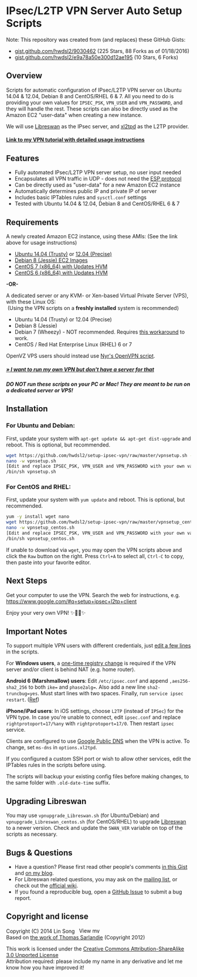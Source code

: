 # IPsec/L2TP VPN Server Auto Setup Scripts

Note: This repository was created from (and replaces) these GitHub Gists:
- <a href="https://gist.github.com/hwdsl2/9030462/2aaaf443855de0275dad8a4e45bea523b5b0f966" target="_blank"  rel="nofollow">gist.github.com/hwdsl2/9030462</a> (225 Stars, 88 Forks as of 01/18/2016)
- <a href="https://gist.github.com/hwdsl2/e9a78a50e300d12ae195/5f68fb260c5c143e10d3cf6b3ce2c2f5426f7c1e" target="_blank"  rel="nofollow">gist.github.com/hwdsl2/e9a78a50e300d12ae195</a> (10 Stars, 6 Forks)

## Overview

Scripts for automatic configuration of IPsec/L2TP VPN server on Ubuntu 14.04 & 12.04, Debian 8 and CentOS/RHEL 6 & 7. All you need to do is providing your own values for `IPSEC_PSK`, `VPN_USER` and `VPN_PASSWORD`, and they will handle the rest. These scripts can also be directly used as the Amazon EC2 "user-data" when creating a new instance.

We will use <a href="https://libreswan.org/" target="_blank">Libreswan</a> as the IPsec server, and <a href="https://www.xelerance.com/services/software/xl2tpd/" target="_blank">xl2tpd</a> as the L2TP provider. 

#### <a href="https://blog.ls20.com/ipsec-l2tp-vpn-auto-setup-for-ubuntu-12-04-on-amazon-ec2/" target="_blank">Link to my VPN tutorial with detailed usage instructions</a>

## Features

- Fully automated IPsec/L2TP VPN server setup, no user input needed
- Encapsulates all VPN traffic in UDP - does not need the <a href="http://www.tcpipguide.com/free/t_IPSecEncapsulatingSecurityPayloadESP.htm" target="_blank">ESP protocol</a>
- Can be directly used as "user-data" for a new Amazon EC2 instance
- Automatically determines public IP and private IP of server
- Includes basic IPTables rules and `sysctl.conf` settings
- Tested with Ubuntu 14.04 & 12.04, Debian 8 and CentOS/RHEL 6 & 7


## Requirements

A newly created Amazon EC2 instance, using these AMIs: (See the link above for usage instructions)
- <a href="http://cloud-images.ubuntu.com/trusty/current/" target="_blank">Ubuntu 14.04 (Trusty)</a> or <a href="http://cloud-images.ubuntu.com/precise/current/" target="_blank">12.04 (Precise)</a>
- <a href="https://wiki.debian.org/Cloud/AmazonEC2Image/Jessie" target="_blank">Debian 8 (Jessie) EC2 Images</a>
- <a href="https://aws.amazon.com/marketplace/pp/B00O7WM7QW" target="_blank">CentOS 7 (x86_64) with Updates HVM</a>
- <a href="https://aws.amazon.com/marketplace/pp/B00NQAYLWO" target="_blank">CentOS 6 (x86_64) with Updates HVM</a>

**-OR-**

A dedicated server or any KVM- or Xen-based Virtual Private Server (VPS), with these Linux OS:   
&nbsp;(Using the VPN scripts on a **freshly installed** system is recommended)
- Ubuntu 14.04 (Trusty) or 12.04 (Precise)
- Debian 8 (Jessie)
- Debian 7 (Wheezy) - NOT recommended. Requires <a href="https://gist.github.com/hwdsl2/5a769b2c4436cdf02a90" target="_blank">this workaround</a> to work.
- CentOS / Red Hat Enterprise Linux (RHEL) 6 or 7

OpenVZ VPS users should instead use <a href="https://github.com/Nyr/openvpn-install" target="_blank">Nyr's OpenVPN script</a>.

##### <a href="https://blog.ls20.com/ipsec-l2tp-vpn-auto-setup-for-ubuntu-12-04-on-amazon-ec2/#gettingavps" target="_blank">&raquo; I want to run my own VPN but don't have a server for that</a>

##### DO NOT run these scripts on your PC or Mac! They are meant to be run on a dedicated server or VPS!

## Installation

### For Ubuntu and Debian:

First, update your system with `apt-get update && apt-get dist-upgrade` and reboot. This is optional, but recommended.

```bash
wget https://github.com/hwdsl2/setup-ipsec-vpn/raw/master/vpnsetup.sh -O vpnsetup.sh
nano -w vpnsetup.sh
[Edit and replace IPSEC_PSK, VPN_USER and VPN_PASSWORD with your own values]
/bin/sh vpnsetup.sh
```

### For CentOS and RHEL:

First, update your system with `yum update` and reboot. This is optional, but recommended.

```bash
yum -y install wget nano
wget https://github.com/hwdsl2/setup-ipsec-vpn/raw/master/vpnsetup_centos.sh -O vpnsetup_centos.sh
nano -w vpnsetup_centos.sh
[Edit and replace IPSEC_PSK, VPN_USER and VPN_PASSWORD with your own values]
/bin/sh vpnsetup_centos.sh
```

If unable to download via `wget`, you may open the VPN scripts above and click the `Raw` button on the right. Press `Ctrl+A` to select all, `Ctrl-C` to copy, then paste into your favorite editor.

## Next Steps

Get your computer to use the VPN. Search the web for instructions, e.g. https://www.google.com/#q=setup+ipsec+l2tp+client

Enjoy your very own VPN! :sparkles::tada::rocket::sparkles:

## Important Notes

To support multiple VPN users with different credentials, just <a href="https://gist.github.com/hwdsl2/123b886f29f4c689f531" target="_blank">edit a few lines</a> in the scripts.

For **Windows users**, a <a href="https://documentation.meraki.com/MX-Z/Client_VPN/Troubleshooting_Client_VPN#Windows_Error_809" target="_blank">one-time registry change</a> is required if the VPN server and/or client is behind NAT (e.g. home router).

**Android 6 (Marshmallow) users**: Edit `/etc/ipsec.conf` and append `,aes256-sha2_256` to both `ike=` and `phase2alg=`. Also add a new line `sha2-truncbug=yes`. Must start lines with two spaces. Finally, run `service ipsec restart`. (<a href="https://libreswan.org/wiki/FAQ#Android_6.0_connection_comes_up_but_no_packet_flow" target="_blank">Ref</a>)

**iPhone/iPad users**: In iOS settings, choose `L2TP` (instead of `IPSec`) for the VPN type. In case you're unable to connect, edit `ipsec.conf` and replace `rightprotoport=17/%any` with `rightprotoport=17/0`. Then restart `ipsec` service.

Clients are configured to use <a href="https://developers.google.com/speed/public-dns/" target="_blank">Google Public DNS</a> when the VPN is active. To change, set `ms-dns` in `options.xl2tpd`.

If you configured a custom SSH port or wish to allow other services, edit the IPTables rules in the scripts before using.

The scripts will backup your existing config files before making changes, to the same folder with `.old-date-time` suffix.

## Upgrading Libreswan

You may use `vpnupgrade_Libreswan.sh` (for Ubuntu/Debian) and `vpnupgrade_Libreswan_centos.sh` (for CentOS/RHEL) to upgrade <a href="https://libreswan.org/" target="_blank">Libreswan</a> to a newer version. Check and update the `SWAN_VER` variable on top of the scripts as necessary.

## Bugs & Questions

- Have a question? Please first read other people's comments <a href="https://gist.github.com/hwdsl2/9030462#comments" target="_blank">in this Gist</a> and <a href="https://blog.ls20.com/ipsec-l2tp-vpn-auto-setup-for-ubuntu-12-04-on-amazon-ec2/#google_translate_element" target="_blank">on my blog</a>.
- For Libreswan related questions, you may ask on the <a href="https://lists.libreswan.org/mailman/listinfo/swan" target="_blank">mailing list</a>, or check out the <a href="https://libreswan.org/wiki/Main_Page" target="_blank">official wiki</a>.
- If you found a reproducible bug, open a <a href="https://github.com/hwdsl2/setup-ipsec-vpn/issues" target="_blank">GitHub Issue</a> to submit a bug report.

## Copyright and license

Copyright (C) 2014&nbsp;Lin Song&nbsp;&nbsp;&nbsp;<a href="https://www.linkedin.com/in/linsongui" target="_blank"><img src="https://static.licdn.com/scds/common/u/img/webpromo/btn_profile_bluetxt_80x15.png" width="80" height="15" border="0" alt="View my profile on LinkedIn"></a>   
Based on <a href="https://github.com/sarfata/voodooprivacy" target="_blank">the work of Thomas Sarlandie</a> (Copyright 2012)

This work is licensed under the <a href="http://creativecommons.org/licenses/by-sa/3.0/" target="_blank">Creative Commons Attribution-ShareAlike 3.0 Unported License</a>  
Attribution required: please include my name in any derivative and let me know how you have improved it!
